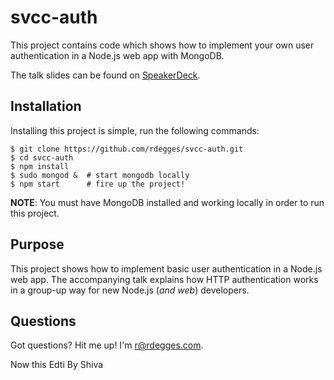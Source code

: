 # svcc-auth

This project contains code which shows how to implement your own user
authentication in a Node.js web app with MongoDB.

The talk slides can be found on [SpeakerDeck][].


## Installation

Installing this project is simple, run the following commands:

```console
$ git clone https://github.com/rdegges/svcc-auth.git
$ cd svcc-auth
$ npm install
$ sudo mongod &  # start mongodb locally
$ npm start      # fire up the project!
```

**NOTE**: You must have MongoDB installed and working locally in order to run
this project.


## Purpose

This project shows how to implement basic user authentication in a Node.js web
app.  The accompanying talk explains how HTTP authentication works in a group-up
way for new Node.js (*and web*) developers.


## Questions

Got questions?  Hit me up!  I'm r@rdegges.com.


  [SpeakerDeck]: https://speakerdeck.com/rdegges/everything-you-ever-wanted-to-know-about-authentication-in-node-dot-js "Everything You Ever Wanted to Know About Authentication in Node.js"


Now this Edti By Shiva